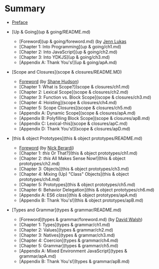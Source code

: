 # Summary

* [Preface](preface.md)

* [Up & Going](up & going/README.md)
  * [Foreword](up & going/foreword.md) (by [Jenn Lukas](http://jennlukas.com)
  * [Chapter 1: Into Programming](up & going/ch1.md)
  * [Chapter 2: Into JavaScript](up & going/ch2.md)
  * [Chapter 3: Into YDKJS](up & going/ch3.md)
  * [Appendix A: Thank You's!](up & going/apA.md)
* [Scope and Closures](scope & closures/README.MD)
  * [Foreword](https://shanehudson.net/2014/06/03/foreword-dont-know-js/) (by [Shane Hudson](https://github.com/shanehudson))
  * [Chapter 1: What is Scope?](scope & closures/ch1.md)
  * [Chapter 2: Lexical Scope](scope & closures/ch2.md)
  * [Chapter 3: Function vs. Block Scope](scope & closures/ch3.md)
  * [Chapter 4: Hoisting](scope & closures/ch4.md)
  * [Chapter 5: Scope Closures](scope & closures/ch5.md)
  * [Appendix A: Dynamic Scope](scope & closures/apA.md)
  * [Appendix B: Polyfilling Block Scope](scope & closures/apB.md)
  * [Appendix C: Lexical-this](scope & closures/apC.md)
  * [Appendix D: Thank You's!](scope & closures/apD.md)
* [this & object Prototypes](this & object prototypes/README.md)
  * [Foreword](foreword.md) (by [Nick Berardi](https://github.com/nberardi))
  * [Chapter 1: *this* Or That?](this & object prototypes/ch1.md)
  * [Chapter 2: *this* All Makes Sense Now!](this & object prototypes/ch2.md)
  * [Chapter 3: Objects](this & object prototypes/ch3.md)
  * [Chapter 4: Mixing (Up) "Class" Objects](this & object prototypes/ch4.md)
  * [Chapter 5: Prototypes](this & object prototypes/ch5.md)
  * [Chapter 6: Behavior Delegation](this & object prototypes/ch6.md)
  * [Appendix A: ES6 *class*](this & object prototypes/apA.md)
  * [Appendix B: Thank You's!](this & object prototypes/apB.md)
* [Types and Grammar](types & grammar/README.md)
  * [Foreword](types & grammar/foreword.md) (by [David Walsh](http://davidwalsh.name))
  * [Chapter 1: Types](types & grammar/ch1.md)
  * [Chapter 2: Values](types & grammar/ch2.md)
  * [Chapter 3: Natives](types & grammar/ch3.md)
  * [Chapter 4: Coercion](types & grammar/ch4.md)
  * [Chapter 5: Grammar](types & grammar/ch5.md)
  * [Appendix A: Mixed Environment JavaScript](types & grammar/apA.md)
  * [Appendix B: Thank You's!](types & grammar/apB.md)
